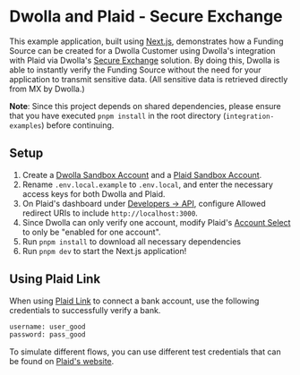 # Dwolla and Plaid - Secure Exchange

This example application, built using [Next.js](https://nextjs.org/), demonstrates how a Funding Source can be created for a Dwolla Customer using Dwolla's integration with Plaid via Dwolla's [Secure Exchange](https://developers.dwolla.com/docs/balance/secure-exchange) solution. By doing this, Dwolla is able to instantly verify the Funding Source without the need for your application to transmit sensitive data. (All sensitive data is retrieved directly from MX by Dwolla.)

**Note**: Since this project depends on shared dependencies, please ensure that you have executed `pnpm install` in the root directory (`integration-examples`) before continuing.

## Setup

1. Create a [Dwolla Sandbox Account](https://accounts-sandbox.dwolla.com/sign-up) and a [Plaid Sandbox Account](https://dashboard.plaid.com/signup).
2. Rename `.env.local.example` to `.env.local`, and enter the necessary access keys for both Dwolla and Plaid.
3. On Plaid's dashboard under [Developers -> API](https://dashboard.plaid.com/developers/api), configure Allowed redirect URIs to include `http://localhost:3000`.
4. Since Dwolla can only verify one account, modify Plaid's [Account Select](https://dashboard.plaid.com/link/account-select) to only be "enabled for one account".
5. Run `pnpm install` to download all necessary dependencies
6. Run `pnpm dev` to start the Next.js application!

## Using Plaid Link

When using [Plaid Link](https://plaid.com/docs/link/#introduction-to-link) to connect a bank account, use the following credentials to successfully verify a bank.

```bash
username: user_good
password: pass_good
```

To simulate different flows, you can use different test credentials that can be found on [Plaid's website](https://plaid.com/docs/sandbox/test-credentials/).

